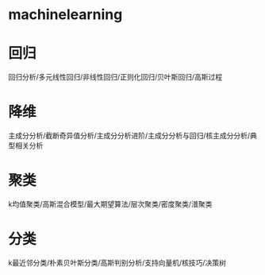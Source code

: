 # machinelearning

# 回归

回归分析/多元线性回归/非线性回归/正则化回归/贝叶斯回归/高斯过程

# 降维

主成分分析/截断奇异值分析/主成分分析进阶/主成分分析与回归/核主成分分析/典型相关分析

# 聚类

k均值聚类/高斯混合模型/最大期望算法/层次聚类/密度聚类/潽聚类

# 分类

k最近邻分类/朴素贝叶斯分类/高斯判别分析/支持向量机/核技巧/决策树

